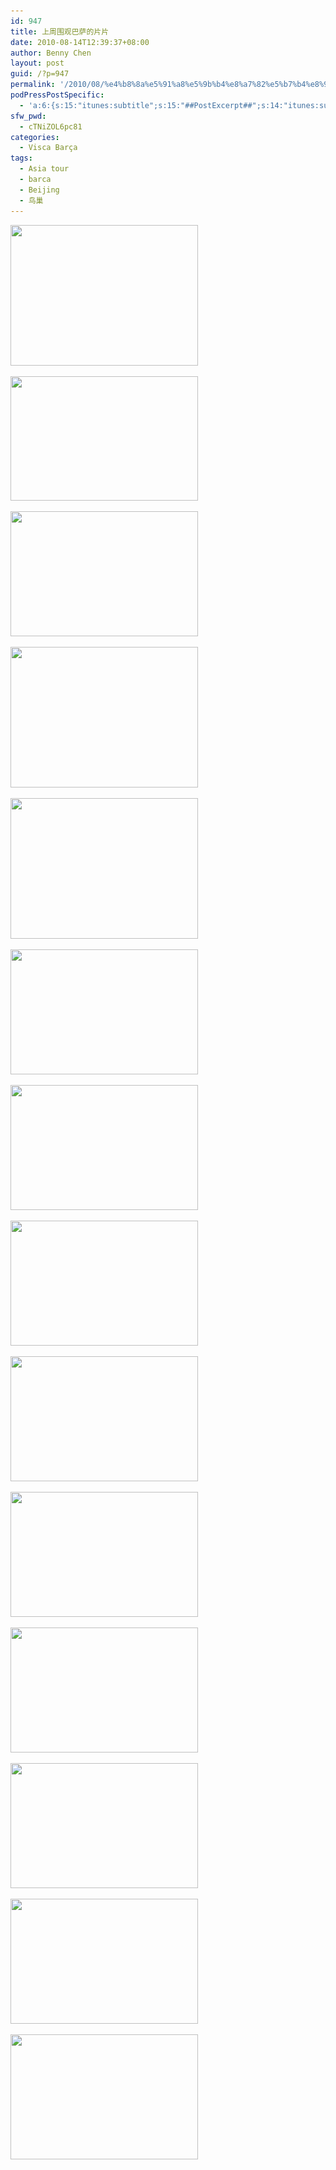 ```yaml
---
id: 947
title: 上周围观巴萨的片片
date: 2010-08-14T12:39:37+08:00
author: Benny Chen
layout: post
guid: /?p=947
permalink: '/2010/08/%e4%b8%8a%e5%91%a8%e5%9b%b4%e8%a7%82%e5%b7%b4%e8%90%a8%e7%9a%84%e7%89%87%e7%89%87/'
podPressPostSpecific:
  - 'a:6:{s:15:"itunes:subtitle";s:15:"##PostExcerpt##";s:14:"itunes:summary";s:15:"##PostExcerpt##";s:15:"itunes:keywords";s:17:"##WordPressCats##";s:13:"itunes:author";s:10:"##Global##";s:15:"itunes:explicit";s:7:"Default";s:12:"itunes:block";s:7:"Default";}'
sfw_pwd:
  - cTNiZOL6pc81
categories:
  - Visca Barça
tags:
  - Asia tour
  - barca
  - Beijing
  - 鸟巢
---
```

<a href="/wp-content/uploads/2010/08/1074892_450477022.jpg" class="highslide-image" onclick="return hs.expand(this);"><img class="alignnone size-medium wp-image-948" title="赛前训练" src="/wp-content/uploads/2010/08/1074892_450477022-300x225.jpg" alt="" width="300" height="225" srcset="/wp-content/uploads/2010/08/1074892_450477022-300x225.jpg 300w, /wp-content/uploads/2010/08/1074892_450477022-399x300.jpg 399w, /wp-content/uploads/2010/08/1074892_450477022.jpg 780w" sizes="(max-width: 300px) 100vw, 300px" /></a>

<a href="/wp-content/uploads/2010/08/1074892_453034758.jpg" class="highslide-image" onclick="return hs.expand(this);"><img class="alignnone size-medium wp-image-950" title="fabulous 4" src="/wp-content/uploads/2010/08/1074892_453034758-300x199.jpg" alt="" width="300" height="199" srcset="/wp-content/uploads/2010/08/1074892_453034758-300x199.jpg 300w, /wp-content/uploads/2010/08/1074892_453034758-451x300.jpg 451w, /wp-content/uploads/2010/08/1074892_453034758.jpg 780w" sizes="(max-width: 300px) 100vw, 300px" /></a>

<a href="/wp-content/uploads/2010/08/1076629_451274734.jpg" class="highslide-image" onclick="return hs.expand(this);"><img class="alignnone size-medium wp-image-951" title="waving flag" src="/wp-content/uploads/2010/08/1076629_451274734-300x200.jpg" alt="" width="300" height="200" srcset="/wp-content/uploads/2010/08/1076629_451274734-300x200.jpg 300w, /wp-content/uploads/2010/08/1076629_451274734-449x300.jpg 449w, /wp-content/uploads/2010/08/1076629_451274734.jpg 780w" sizes="(max-width: 300px) 100vw, 300px" /></a>

<a href="/wp-content/uploads/2010/08/1074892_450468579.jpg" class="highslide-image" onclick="return hs.expand(this);"><img class="alignnone size-medium wp-image-952" title="3人行" src="/wp-content/uploads/2010/08/1074892_450468579-300x225.jpg" alt="" width="300" height="225" srcset="/wp-content/uploads/2010/08/1074892_450468579-300x225.jpg 300w, /wp-content/uploads/2010/08/1074892_450468579-399x300.jpg 399w, /wp-content/uploads/2010/08/1074892_450468579.jpg 780w" sizes="(max-width: 300px) 100vw, 300px" /></a>

<a href="/wp-content/uploads/2010/08/1074892_450467793.jpg" class="highslide-image" onclick="return hs.expand(this);"><img class="alignnone size-medium wp-image-953" title="my back" src="/wp-content/uploads/2010/08/1074892_450467793-300x225.jpg" alt="" width="300" height="225" srcset="/wp-content/uploads/2010/08/1074892_450467793-300x225.jpg 300w, /wp-content/uploads/2010/08/1074892_450467793-399x300.jpg 399w, /wp-content/uploads/2010/08/1074892_450467793.jpg 780w" sizes="(max-width: 300px) 100vw, 300px" /></a>

<a href="/wp-content/uploads/2010/08/1076629_451297431.jpg" class="highslide-image" onclick="return hs.expand(this);"><img class="alignnone size-medium wp-image-954" title="Messi! Messi!" src="/wp-content/uploads/2010/08/1076629_451297431-300x200.jpg" alt="" width="300" height="200" srcset="/wp-content/uploads/2010/08/1076629_451297431-300x200.jpg 300w, /wp-content/uploads/2010/08/1076629_451297431-450x300.jpg 450w, /wp-content/uploads/2010/08/1076629_451297431.jpg 600w" sizes="(max-width: 300px) 100vw, 300px" /></a>

<a href="/wp-content/uploads/2010/08/1076629_451297538.jpg" class="highslide-image" onclick="return hs.expand(this);"><img class="alignnone size-medium wp-image-955" title="Messi is dribling" src="/wp-content/uploads/2010/08/1076629_451297538-300x200.jpg" alt="" width="300" height="200" srcset="/wp-content/uploads/2010/08/1076629_451297538-300x200.jpg 300w, /wp-content/uploads/2010/08/1076629_451297538-450x300.jpg 450w, /wp-content/uploads/2010/08/1076629_451297538.jpg 600w" sizes="(max-width: 300px) 100vw, 300px" /></a>

<a href="/wp-content/uploads/2010/08/1076629_451297635.jpg" class="highslide-image" onclick="return hs.expand(this);"><img class="alignnone size-medium wp-image-956" title="Game is kicking off~" src="/wp-content/uploads/2010/08/1076629_451297635-300x200.jpg" alt="" width="300" height="200" srcset="/wp-content/uploads/2010/08/1076629_451297635-300x200.jpg 300w, /wp-content/uploads/2010/08/1076629_451297635-450x300.jpg 450w, /wp-content/uploads/2010/08/1076629_451297635.jpg 600w" sizes="(max-width: 300px) 100vw, 300px" /></a>

<a href="/wp-content/uploads/2010/08/1076629_451304466.jpg" class="highslide-image" onclick="return hs.expand(this);"><img class="alignnone size-medium wp-image-957" title="Cops & Barca's substitution " src="/wp-content/uploads/2010/08/1076629_451304466-300x200.jpg" alt="" width="300" height="200" srcset="/wp-content/uploads/2010/08/1076629_451304466-300x200.jpg 300w, /wp-content/uploads/2010/08/1076629_451304466-450x300.jpg 450w, /wp-content/uploads/2010/08/1076629_451304466.jpg 600w" sizes="(max-width: 300px) 100vw, 300px" /></a>

<a href="/wp-content/uploads/2010/08/1076629_451304560.jpg" class="highslide-image" onclick="return hs.expand(this);"><img class="alignnone size-medium wp-image-958" title="Messi's free kick" src="/wp-content/uploads/2010/08/1076629_451304560-300x200.jpg" alt="" width="300" height="200" srcset="/wp-content/uploads/2010/08/1076629_451304560-300x200.jpg 300w, /wp-content/uploads/2010/08/1076629_451304560-450x300.jpg 450w, /wp-content/uploads/2010/08/1076629_451304560.jpg 600w" sizes="(max-width: 300px) 100vw, 300px" /></a><a href="/wp-content/uploads/2010/08/1076629_451304623.jpg" class="highslide-image" onclick="return hs.expand(this);"></a>

<a href="/wp-content/uploads/2010/08/1076629_451304623.jpg" class="highslide-image" onclick="return hs.expand(this);"><img class="alignnone size-medium wp-image-959" title="Guoan's free kick in box" src="/wp-content/uploads/2010/08/1076629_451304623-300x200.jpg" alt="" width="300" height="200" srcset="/wp-content/uploads/2010/08/1076629_451304623-300x200.jpg 300w, /wp-content/uploads/2010/08/1076629_451304623-450x300.jpg 450w, /wp-content/uploads/2010/08/1076629_451304623.jpg 600w" sizes="(max-width: 300px) 100vw, 300px" /></a>

<a href="/wp-content/uploads/2010/08/1076629_451304686.jpg" class="highslide-image" onclick="return hs.expand(this);"><img class="alignnone size-medium wp-image-960" title="Game is kicking off" src="/wp-content/uploads/2010/08/1076629_451304686-300x200.jpg" alt="" width="300" height="200" srcset="/wp-content/uploads/2010/08/1076629_451304686-300x200.jpg 300w, /wp-content/uploads/2010/08/1076629_451304686-450x300.jpg 450w, /wp-content/uploads/2010/08/1076629_451304686.jpg 600w" sizes="(max-width: 300px) 100vw, 300px" /></a>

<a href="/wp-content/uploads/2010/08/1076629_451304751.jpg" class="highslide-image" onclick="return hs.expand(this);"><img class="alignnone size-medium wp-image-961" title="Unstoppable Messi" src="/wp-content/uploads/2010/08/1076629_451304751-300x200.jpg" alt="" width="300" height="200" srcset="/wp-content/uploads/2010/08/1076629_451304751-300x200.jpg 300w, /wp-content/uploads/2010/08/1076629_451304751-450x300.jpg 450w, /wp-content/uploads/2010/08/1076629_451304751.jpg 600w" sizes="(max-width: 300px) 100vw, 300px" /></a>

<a href="/wp-content/uploads/2010/08/1076629_451305967.jpg" class="highslide-image" onclick="return hs.expand(this);"><img class="alignnone size-medium wp-image-962" title="Ibra! Goal!" src="/wp-content/uploads/2010/08/1076629_451305967-300x200.jpg" alt="" width="300" height="200" srcset="/wp-content/uploads/2010/08/1076629_451305967-300x200.jpg 300w, /wp-content/uploads/2010/08/1076629_451305967-450x300.jpg 450w, /wp-content/uploads/2010/08/1076629_451305967.jpg 600w" sizes="(max-width: 300px) 100vw, 300px" /></a>